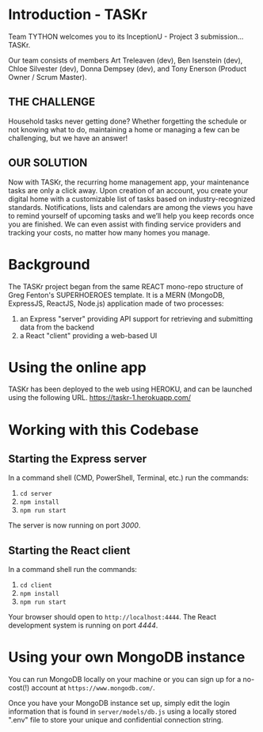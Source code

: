 # Introduction - TASKr

Team TYTHON welcomes you to its InceptionU - Project 3 submission... TASKr.

Our team consists of members Art Treleaven (dev), Ben Isenstein (dev), Chloe Silvester (dev), Donna Dempsey (dev), and Tony Enerson (Product Owner / Scrum Master).

## THE CHALLENGE
Household tasks never getting done? Whether forgetting the schedule or not knowing what to do, maintaining a home or managing a few can be challenging, but we have an answer!

## OUR SOLUTION
Now with TASKr, the recurring home management app, your maintenance tasks are only a
click away. Upon creation of an account, you create your digital home with a customizable list of tasks based on industry-recognized standards.
Notifications, lists and calendars are among the views you have to remind yourself of upcoming tasks and we’ll help you keep records once you are finished. We can even assist with finding service providers and tracking your costs, no matter how many homes you manage. 


# Background

The TASKr project began from the same REACT mono-repo structure of Greg Fenton's SUPERHOEROES template.
It is a MERN (MongoDB, ExpressJS, ReactJS, Node.js) application made
of two processes:
   1. an Express "server" providing API support for retrieving and submitting
   data from the backend
   2. a React "client" providing a web-based UI


# Using the online app

TASKr has been deployed to the web using HEROKU, and can be launched using the following URL.
https://taskr-1.herokuapp.com/


# Working with this Codebase
## Starting the Express server

In a command shell (CMD, PowerShell, Terminal, etc.) run the commands:
1. `cd server`
1. `npm install`
1. `npm run start`

The server is now running on port *3000*.

## Starting the React client

In a command shell run the commands:
1. `cd client`
1. `npm install`
1. `npm run start`

Your browser should open to `http://localhost:4444`.  The React development
system is running on port *4444*.

# Using your own MongoDB instance

You can run MongoDB locally on your machine or you can sign up for a no-cost(!)
account at `https://www.mongodb.com/`.

Once you have your MongoDB instance set up, simply edit the login information
that is found in `server/models/db.js` using a locally stored ".env" file to store your unique and confidential connection string.
